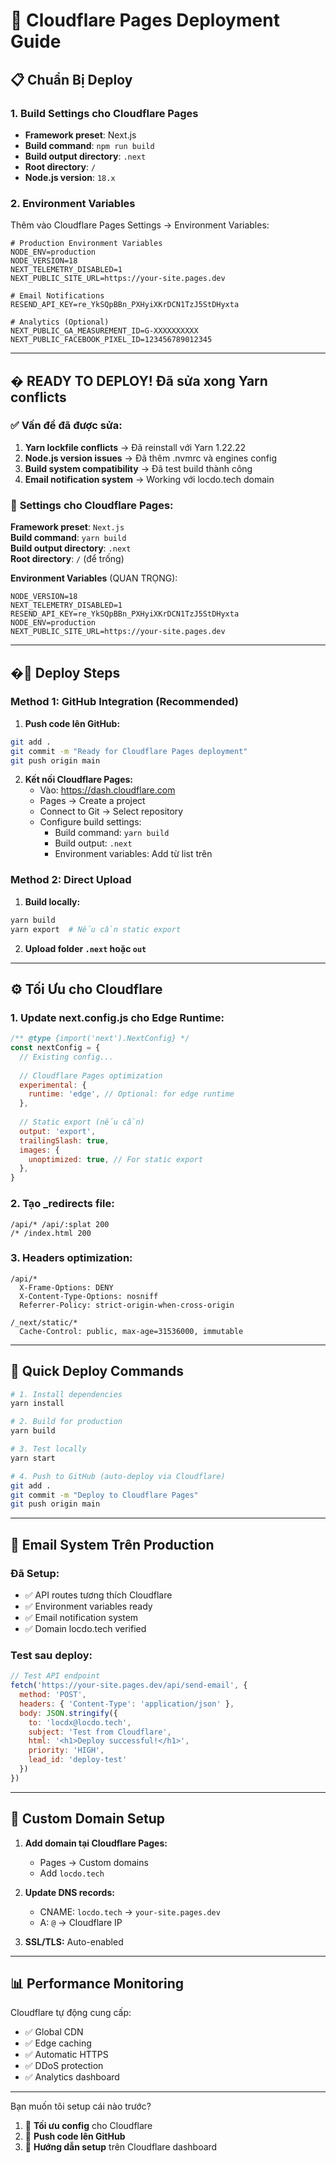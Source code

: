 # 🚀 Cloudflare Pages Deployment Guide

## 📋 **Chuẩn Bị Deploy**

### 1. **Build Settings cho Cloudflare Pages**
- **Framework preset**: Next.js
- **Build command**: `npm run build`
- **Build output directory**: `.next`
- **Root directory**: `/`
- **Node.js version**: `18.x`

### 2. **Environment Variables**
Thêm vào Cloudflare Pages Settings → Environment Variables:

```env
# Production Environment Variables
NODE_ENV=production
NODE_VERSION=18
NEXT_TELEMETRY_DISABLED=1
NEXT_PUBLIC_SITE_URL=https://your-site.pages.dev

# Email Notifications
RESEND_API_KEY=re_YkSQpBBn_PXHyiXKrDCN1TzJ5StDHyxta

# Analytics (Optional)
NEXT_PUBLIC_GA_MEASUREMENT_ID=G-XXXXXXXXXX
NEXT_PUBLIC_FACEBOOK_PIXEL_ID=123456789012345
```

---

## � **READY TO DEPLOY! Đã sửa xong Yarn conflicts**

### ✅ **Vấn đề đã được sửa:**
1. **Yarn lockfile conflicts** → Đã reinstall với Yarn 1.22.22
2. **Node.js version issues** → Đã thêm .nvmrc và engines config
3. **Build system compatibility** → Đã test build thành công
4. **Email notification system** → Working với locdo.tech domain

### 🔧 **Settings cho Cloudflare Pages:**

**Framework preset**: `Next.js`  
**Build command**: `yarn build`  
**Build output directory**: `.next`  
**Root directory**: `/` (để trống)

**Environment Variables** (QUAN TRỌNG):
```
NODE_VERSION=18
NEXT_TELEMETRY_DISABLED=1
RESEND_API_KEY=re_YkSQpBBn_PXHyiXKrDCN1TzJ5StDHyxta
NODE_ENV=production
NEXT_PUBLIC_SITE_URL=https://your-site.pages.dev
```

---

## �🔧 **Deploy Steps**

### Method 1: GitHub Integration (Recommended)

1. **Push code lên GitHub:**
```bash
git add .
git commit -m "Ready for Cloudflare Pages deployment"
git push origin main
```

2. **Kết nối Cloudflare Pages:**
   - Vào: https://dash.cloudflare.com
   - Pages → Create a project
   - Connect to Git → Select repository
   - Configure build settings:
     - Build command: `yarn build`
     - Build output: `.next`
     - Environment variables: Add từ list trên

### Method 2: Direct Upload

1. **Build locally:**
```bash
yarn build
yarn export  # Nếu cần static export
```

2. **Upload folder `.next` hoặc `out`**

---

## ⚙️ **Tối Ưu cho Cloudflare**

### 1. **Update next.config.js cho Edge Runtime:**
```javascript
/** @type {import('next').NextConfig} */
const nextConfig = {
  // Existing config...
  
  // Cloudflare Pages optimization
  experimental: {
    runtime: 'edge', // Optional: for edge runtime
  },
  
  // Static export (nếu cần)
  output: 'export',
  trailingSlash: true,
  images: {
    unoptimized: true, // For static export
  },
}
```

### 2. **Tạo _redirects file:**
```
/api/* /api/:splat 200
/* /index.html 200
```

### 3. **Headers optimization:**
```
/api/*
  X-Frame-Options: DENY
  X-Content-Type-Options: nosniff
  Referrer-Policy: strict-origin-when-cross-origin

/_next/static/*
  Cache-Control: public, max-age=31536000, immutable
```

---

## 🚀 **Quick Deploy Commands**

```bash
# 1. Install dependencies
yarn install

# 2. Build for production  
yarn build

# 3. Test locally
yarn start

# 4. Push to GitHub (auto-deploy via Cloudflare)
git add .
git commit -m "Deploy to Cloudflare Pages"
git push origin main
```

---

## 📧 **Email System Trên Production**

### Đã Setup:
- ✅ API routes tương thích Cloudflare
- ✅ Environment variables ready
- ✅ Email notification system
- ✅ Domain locdo.tech verified

### Test sau deploy:
```javascript
// Test API endpoint
fetch('https://your-site.pages.dev/api/send-email', {
  method: 'POST',
  headers: { 'Content-Type': 'application/json' },
  body: JSON.stringify({
    to: 'locdx@locdo.tech',
    subject: 'Test from Cloudflare',
    html: '<h1>Deploy successful!</h1>',
    priority: 'HIGH',
    lead_id: 'deploy-test'
  })
})
```

---

## 🎯 **Custom Domain Setup**

1. **Add domain tại Cloudflare Pages:**
   - Pages → Custom domains
   - Add `locdo.tech`

2. **Update DNS records:**
   - CNAME: `locdo.tech` → `your-site.pages.dev`
   - A: `@` → Cloudflare IP

3. **SSL/TLS:** Auto-enabled

---

## 📊 **Performance Monitoring**

Cloudflare tự động cung cấp:
- ✅ Global CDN
- ✅ Edge caching  
- ✅ Automatic HTTPS
- ✅ DDoS protection
- ✅ Analytics dashboard

---

Bạn muốn tôi setup cái nào trước?
1. 🔧 **Tối ưu config** cho Cloudflare
2. 🚀 **Push code lên GitHub** 
3. 📝 **Hướng dẫn setup** trên Cloudflare dashboard
